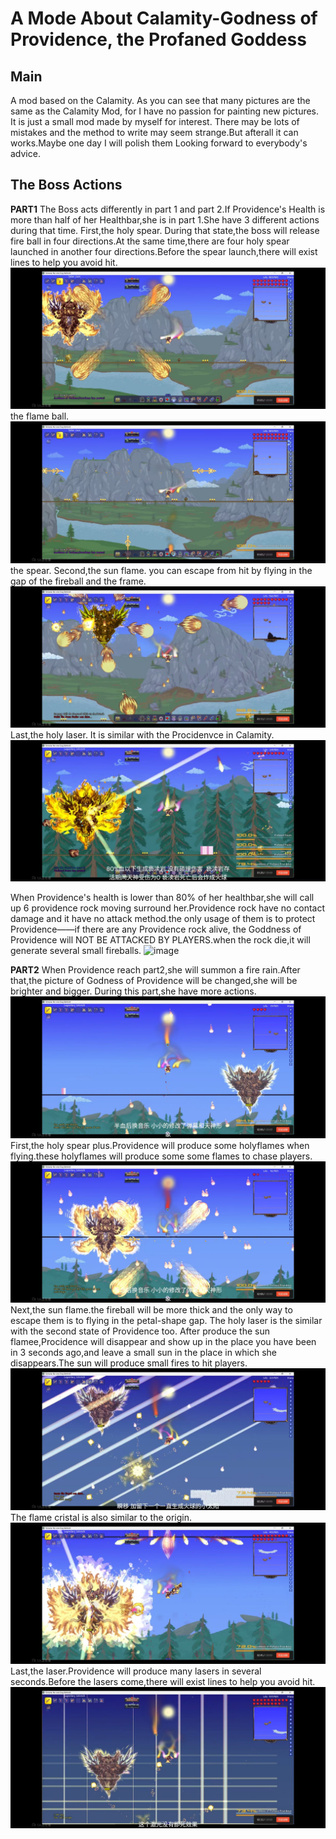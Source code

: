 A Mode About Calamity-Godness of Providence, the Profaned Goddess
====
Main
--
A mod based on the Calamity. As you can see that many pictures are the same as the Calamity Mod, for I have no passion for painting new pictures. 
It is just a small mod made by myself for interest. There may be lots of mistakes and the method to write may seem strange.But afterall it can works.Maybe one day I will polish them
Looking forward to everybody's advice.

The Boss Actions
--
**PART1**
The Boss acts differently in part 1 and part 2.If Providence's Health is more than half of her Healthbar,she is in part 1.She have 3 different actions during that time.
First,the holy spear.
During that state,the boss will release fire ball in four directions.At the same time,there are four holy spear launched in another four directions.Before the spear launch,there will exist lines to help you avoid hit.
![image](flameball1.jpg)
the flame ball.
![image](spear1.jpg)
the spear.
Second,the sun flame.
you can escape from hit by flying in the gap of the fireball and the frame.
![image](fireball1.jpg)
Last,the holy laser.
It is similar with the Procidenvce in Calamity.
![image](laser1.jpg)

When Providence's health is lower than 80% of her healthbar,she will call up 6 providence rock moving surround her.Providence rock have no contact damage and it have no attack method.the only usage of them is to protect Providence——if there are any Providence rock alive,
the Goddness of Providence will NOT BE ATTACKED BY PLAYERS.when the rock die,it will generate several small fireballs.
![image](ProvidenRocks.jpg)

**PART2**
When Providence reach part2,she will summon a fire rain.After that,the picture of Godness of Providence will be changed,she will be brighter and bigger.
During this part,she have more actions.
![image](firerain.jpg)
First,the holy spear plus.Providence will produce some holyflames when flying.these holyflames will produce some some flames to chase players.
![image](spear2.jpg)
Next,the sun flame.the fireball will be more thick and the only way to escape them is to flying in the petal-shape gap.
The holy laser is the similar with the second state of Providence too.
After produce the sun flamee,Procidence will disappear and show up in the place you have been in 3 seconds ago,and leave a small sun in the place in which she disappears.The sun will produce small fires to hit players.
![image](flamesun.jpg)
The flame cristal is also similar to the origin.
![image](firecristal.jpg)
Last,the laser.Providence will produce many lasers in several seconds.Before the lasers come,there will exist lines to help you avoid hit.
![image](laser3.jpg)
